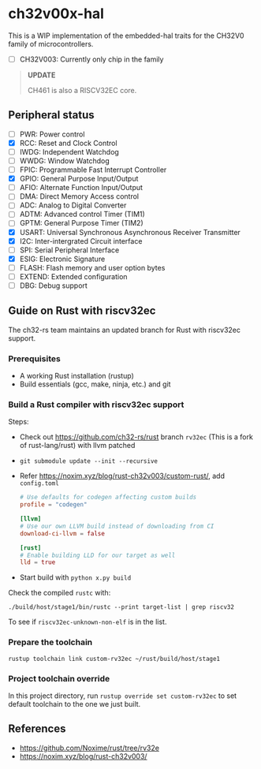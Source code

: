 # ch32v00x-hal

This is a WIP implementation of the embedded-hal traits for the CH32V0 family of microcontrollers.

- [ ] CH32V003: Currently only chip in the family

> **UPDATE**
>
> CH461 is also a RISCV32EC core.

## Peripheral status

- [ ] PWR: Power control
- [x] RCC: Reset and Clock Control
- [ ] IWDG: Independent Watchdog
- [ ] WWDG: Window Watchdog
- [ ] FPIC: Programmable Fast Interrupt Controller
- [x] GPIO: General Purpose Input/Output
- [ ] AFIO: Alternate Function Input/Output
- [ ] DMA: Direct Memory Access control
- [ ] ADC: Analog to Digital Converter
- [ ] ADTM: Advanced control Timer (TIM1)
- [ ] GPTM: General Purpose Timer (TIM2)
- [x] USART: Universal Synchronous Asynchronous Receiver Transmitter
- [x] I2C: Inter-intergrated Circuit interface
- [ ] SPI: Serial Peripheral Interface
- [x] ESIG: Electronic Signature
- [ ] FLASH: Flash memory and user option bytes
- [ ] EXTEND: Extended configuration
- [ ] DBG: Debug support

## Guide on Rust with riscv32ec

The ch32-rs team maintains an updated branch for Rust with riscv32ec support.

### Prerequisites

- A working Rust installation (rustup)
- Build essentials (gcc, make, ninja, etc.) and git

### Build a Rust compiler with riscv32ec support

Steps:

- Check out <https://github.com/ch32-rs/rust> branch `rv32ec` (This is a fork of rust-lang/rust) with llvm patched
- `git submodule update --init --recursive`
- Refer <https://noxim.xyz/blog/rust-ch32v003/custom-rust/>, add `config.toml`

    ```toml
    # Use defaults for codegen affecting custom builds
    profile = "codegen"

    [llvm]
    # Use our own LLVM build instead of downloading from CI
    download-ci-llvm = false

    [rust]
    # Enable building LLD for our target as well
    lld = true
    ```

- Start build with `python x.py build`

Check the compiled `rustc` with:

```./build/host/stage1/bin/rustc --print target-list | grep riscv32```

To see if `riscv32ec-unknown-non-elf` is in the list.

### Prepare the toolchain

`rustup toolchain link custom-rv32ec ~/rust/build/host/stage1`

### Project toolchain override

In this project directory, run `rustup override set custom-rv32ec` to set default toolchain to the one we just built.

## References

- <https://github.com/Noxime/rust/tree/rv32e>
- <https://noxim.xyz/blog/rust-ch32v003/>
